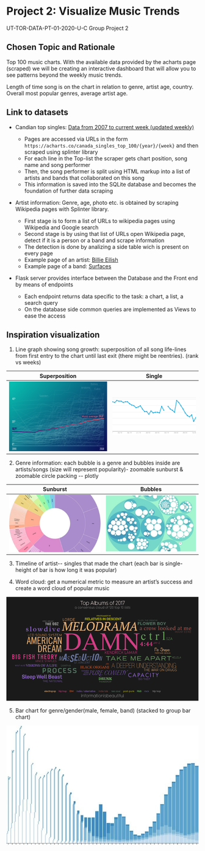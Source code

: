 # Project 2: Visualize Music Trends
UT-TOR-DATA-PT-01-2020-U-C Group Project 2


## Chosen Topic and Rationale

Top 100 music charts. With the available data provided by the acharts page (scraped) we will be creating an interactive dashboard that will allow you to see patterns beyond the weekly music trends. 

Length of time song is on the chart in relation to genre, artist age, country. Overall most popular genres, average artist age.


## Link to datasets

* Candian top singles: [Data from 2007 to current week (updated weekly)](https://acharts.co/canada_singles_top_100#archive)
  * Pages are accessed via URLs in the form `https://acharts.co/canada_singles_top_100/{year}/{week}` and then scraped using splinter library
  * For each line in the Top-list the scraper gets chart position, song name and song performer
  * Then, the song performer is split using HTML markup into a list of artists and bands that collaborated on this song
  * This information is saved into the SQLite database and becomes the foundation of further data scraping

* Artist information: Genre, age, photo etc. is obtained by scraping Wikipedia pages with Splinter library.
  * First stage is to form a list of URLs to wikipedia pages using Wikipedia and Google search
  * Second stage is by using that list of URLs open Wikipedia page, detect if it is a person or a band and scrape information
  * The detection is done by analizing a side table wich is present on every page
  * Example page of an artist: [Billie Eilish](https://en.wikipedia.org/wiki/Billie_Eilish)
  * Example page of a band: [Surfaces](https://en.wikipedia.org/wiki/Surfaces_(band))

* Flask server provides interface between the Database and the Front end by means of endpoints
  * Each endpoint returns data specific to the task: a chart, a list, a search query
  * On the database side common queries are implemented as Views to ease the access

## Inspiration visualization

1. Line graph showing song growth: superposition of all song life-lines from first entry to the chart until last exit (there might be reentries). (rank vs weeks)

| Superposition | Single |
| ------------- | ------ |
| ![Multiple lines](images/lines.png) | ![Single line](images/line.png) |


2. Genre information: each bubble is a genre and bubbles inside are artists/songs (size will represent popularity)- zoomable sunburst & zoomable circle packing -- plotly

| Sunburst | Bubbles |
| -------- | ------- |
| ![Sunburst](images/sunrays.jpg) | ![Bubbles](images/bubbles.jpg) |


3. Timeline of artist-- singles that made the chart (each bar is single- height of bar is how long it was popular)


4. Word cloud: get a numerical metric to measure an artist’s success and create a word cloud of popular music

![Word cloud](images/words.png)


5. Bar chart for genre/gender(male, female, band) (stacked to group bar chart)

![Bars](images/bars.jpg)


